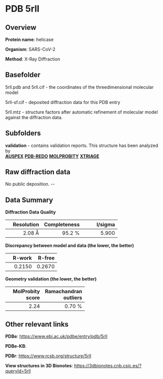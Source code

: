 # PDB 5rll

## Overview

**Protein name**: helicase

**Organism**: SARS-CoV-2

**Method**: X-Ray Diffraction



## Basefolder

5rll.pdb and 5rll.cif - the coordinates of the threedimensional molecular model

5rll-sf.cif - deposited diffraction data for this PDB entry

5rll.mtz - structure factors after automatic refinement of molecular model against the diffraction data.

## Subfolders





**validation** - contains validation reports. This structure has been analyzed by <br>[**AUSPEX**](https://github.com/thorn-lab/coronavirus_structural_task_force/tree/master/pdb/helicase/SARS-CoV-2/5rll/validation/auspex) [**PDB-REDO**](https://github.com/thorn-lab/coronavirus_structural_task_force/tree/master/pdb/helicase/SARS-CoV-2/5rll/validation/pdb-redo) [**MOLPROBITY**](https://github.com/thorn-lab/coronavirus_structural_task_force/tree/master/pdb/helicase/SARS-CoV-2/5rll/validation/molprobity) [**XTRIAGE**](https://github.com/thorn-lab/coronavirus_structural_task_force/blob/master/pdb/helicase/SARS-CoV-2/5rll/validation/Xtriage_output.log)  



## Raw diffraction data

No public deposition. --<br> 

## Data Summary
**Diffraction Data Quality**

|   | Resolution | Completeness| I/sigma |
|---|-------------:|----------------:|--------------:|
|   |2.08 Å|95.2  %|<img width=50/>5.900|

**Discrepancy between model and data (the lower, the better)**

|   | **R-work**| **R-free**   
|---|-------------:|----------------:|           
||  0.2150|  0.2670|

**Geometry validation (the lower, the better)**

|   |**MolProbity<br>score**| **Ramachandran<br>outliers** 
|---|-------------:|----------------:|
||  2.24|  0.70 %|

 

 



## Other relevant links 
**PDBe**:  https://www.ebi.ac.uk/pdbe/entry/pdb/5rll

**PDBe-KB**:  
 
**PDBr**: https://www.rcsb.org/structure/5rll 

**View structures in 3D Bionotes**: https://3dbionotes.cnb.csic.es/?queryId=5rll

